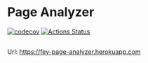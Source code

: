 # Page Analyzer
[![codecov](https://codecov.io/gh/fey/php-project-lvl3/branch/master/graph/badge.svg)](https://codecov.io/gh/fey/php-project-lvl3)
[![Actions Status](https://github.com/fey/page-analyzer/workflows/Master%20workflow/badge.svg)](https://github.com/{owner}/{repo}/actions)
##

Url: https://fey-page-analyzer.herokuapp.com
